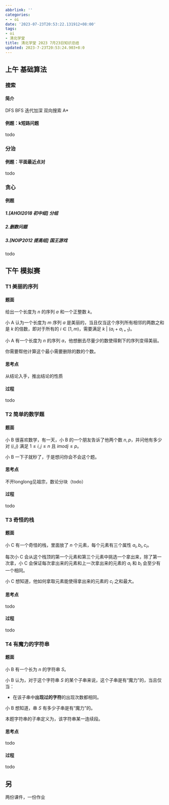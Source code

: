 ```yaml
---
abbrlink: ''
categories:
- - oi
date: '2023-07-23T20:53:22.131912+08:00'
tags:
- oi
- 清北学堂
title: 清北学堂 2023 7月23日知识总结
updated: 2023-7-23T20:53:24.903+8:0
---
```

## 上午 基础算法

### 搜索

#### 简介

DFS BFS 迭代加深 双向搜索 A*

#### 例题：k短路问题

todo

### 分治

#### 例题：平面最近点对

todo

### 贪心

#### 例题

##### 1.[AHOI2018  初中组]  分组

##### 2.删数问题

##### 3.[NOIP2012  提高组]  国王游戏

todo

## 下午 模拟赛

### T1 美丽的序列

#### 题面

给出一个长度为 $n$ 的序列 $a$ 和一个正整数 $k$。

小 A 认为一个长度为 $m$ 序列 $a$ 是美丽的，当且仅当这个序列所有相邻的两数之和是 $k$ 的倍数，即对于所有的 $i\in [1,m)$，需要满足 $k\ |\ (a_i+a_{i+1})$。

小 A 有一个长度为 $n$ 的序列 $a$，他想删去尽量少的数使得剩下的序列变得美丽。

你需要帮他计算这个最小需要删除的数的个数。

#### 思考点

从结论入手，推出结论的性质

#### 过程

todo

### T2 简单的数学题

#### 题面

小 B 很喜欢数学，有一天，小 B 的一个朋友告诉了他两个数 $n,p$，并问他有多少对 $(i,j)$ 满足 $1≤i,j≤n$  且 $i modj≤p$。

小 B 一下子就秒了，于是想问你会不会这个题。

#### 思考点

不开longlong见祖宗，数论分块（todo）

#### 过程

todo

### T3 奇怪的栈

#### 题面

小 C 有一个奇怪的栈，里面放了 $n$ 个元素，每个元素有三个属性 $a_i,b_i,c_i$。

每次小 C 会从这个栈顶的第一个元素和第三个元素中挑选一个拿出来，除了第一次拿，小 C 会保证每次拿出来的元素和上一次拿出来的元素的 $a_i$ 和 $b_i$ 会至少有一个相同。

小 C 想知道，他如何拿取元素能使得拿出来的元素的 $c_i$ 之和最大。

#### 思考点

todo

#### 过程

todo

### T4 有魔力的字符串

#### 题面

小 B 有一个长为 $n$ 的字符串 $S$。

小 B 认为，对于这个字符串 $S$ 的某个子串来说，这个子串是有“魔力”的，当且仅当：

- 在该子串中**出现过的字符**的出现次数都相同。

小 B 想知道，串 $S$ 有多少子串是有“魔力”的。

本题字符串的子串定义为，该字符串某一连续段。

#### 思考点

todo

#### 过程

todo

## 另

两份课件，一份作业

